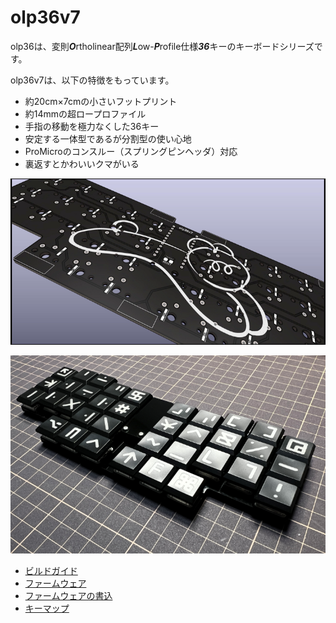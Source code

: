 # olp36v7
olp36は、変則***O***rtholinear配列***L***ow-***P***rofile仕様***36***キーのキーボードシリーズです。

olp36v7は、以下の特徴をもっています。
* 約20cm×7cmの小さいフットプリント
* 約14mmの超ロープロファイル
* 手指の移動を極力なくした36キー
* 安定する一体型であるが分割型の使い心地
* ProMicroのコンスルー（スプリングピンヘッダ）対応
* 裏返すとかわいいクマがいる

![](./docs/assets/v7pcb.png)

![](./docs/assets/olp36v7.png)

<!-- vim-markdown-toc GFM -->

* [ビルドガイド](https://github.com/olp36/olp36v7/blob/main/docs/buildguide.md)
* [ファームウェア](https://github.com/olp36/qmk_firmware/tree/olp36/keyboards/olp36)
* [ファームウェアの書込](https://github.com/olp36/olp36v7/blob/main/docs/writefirmware.md)
* [キーマップ](https://github.com/olp36/olp36v7/blob/main/docs/keymaps.md)

<!-- vim-markdown-toc -->
